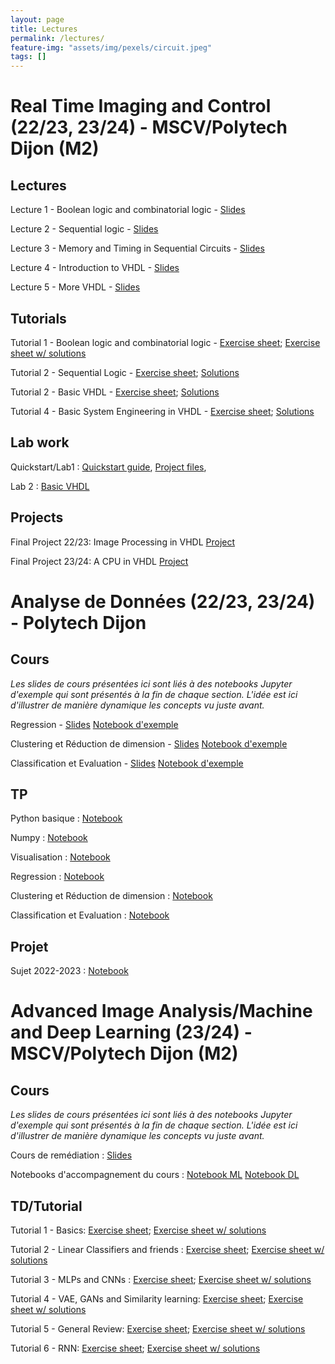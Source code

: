 ```yaml
---
layout: page
title: Lectures
permalink: /lectures/
feature-img: "assets/img/pexels/circuit.jpeg"
tags: []
---
```

# Real Time Imaging and Control (22/23, 23/24) - MSCV/Polytech Dijon (M2)

## Lectures

Lecture 1 - Boolean logic and combinatorial logic - [Slides](../assets/data/MSCV_Intro_Logic.pdf)

Lecture 2 - Sequential logic - [Slides](../assets/data/MSCV_Sequential_logic-1.pdf_)

Lecture 3 - Memory and Timing in Sequential Circuits - [Slides](../assets/data/MSCV_Memory_and_Timing.pdf)

Lecture 4 - Introduction to VHDL - [Slides](../assets/data/MSCV_Intro_VHDL.pdf)

Lecture 5 - More VHDL - [Slides](../assets/data/MSCV_VHDL_Addendum.pdf)

## Tutorials

Tutorial 1 - Boolean logic and combinatorial logic - [Exercise sheet](../assets/data/Tutorial_1_RTIC.pdf); [Exercise sheet w/ solutions](../assets/data/Tutorial_1_RTIC-Solution.pdf)

Tutorial 2 - Sequential Logic - [Exercise sheet](../assets/data/Tutorial_2.pdf); [Solutions](../assets/data/Tutorial_2-Solutions.pdf)

Tutorial 2 - Basic VHDL - [Exercise sheet](../assets/data/Tutorial_3_RTIC.pdf); [Solutions](../assets/data/Tutorial_3_RTIC-Solutions.pdf)

Tutorial 4 - Basic System Engineering in VHDL - [Exercise sheet](../assets/data/Tutorial_4_RTIC.pdf); [Solutions](../assets/data/Tutorial_4_RTIC-Solutions.pdf)

## Lab work

Quickstart/Lab1 : [Quickstart guide](../assets/data/Lab_1.pdf), [Project files](../assets/data/Lab_1.zip),

Lab 2 : [Basic VHDL](../assets/data/Lab_2.pdf)

## Projects

Final Project 22/23: Image Processing in VHDL [Project](../assets/data/Final_Project__22_RTIC.pdf)

Final Project 23/24: A CPU in VHDL [Project](../assets/data/Final_Project__23_RTIC.pdf)

# Analyse de Données (22/23, 23/24) - Polytech Dijon

## Cours

*Les slides de cours présentées ici sont liés à des notebooks Jupyter d'exemple qui sont présentés à la fin de chaque section. L'idée est ici d'illustrer de manière dynamique les concepts vu juste avant.*

Regression - [Slides](../assets/data/ESIREM_Regression.pdf) [Notebook d'exemple](../assets/data/regression.ipynb)

Clustering et Réduction de dimension - [Slides](../assets/data/ESIREM_Cluster_DimRed) [Notebook d'exemple](../assets/data/clustering.ipynb)

Classification et Evaluation - [Slides](../assets/data/ESIREM_Classif_Test.pdf) [Notebook d'exemple](../assets/data/classification.ipynb)


## TP

Python basique : [Notebook](../assets/data/Python/notebook.ipynb)

Numpy : [Notebook](../assets/data/Numpy/notebook.ipynb)

Visualisation : [Notebook](../assets/data/Visualisation/notebook.ipynb)

Regression : [Notebook](../assets/data/Regression/notebook.ipynb)

Clustering et Réduction de dimension : [Notebook](../assets/data/Clustering_DimRed/notebook.ipynb)

Classification et Evaluation : [Notebook](../assets/data/Classification/notebook.ipynb)

## Projet

Sujet 2022-2023 : [Notebook](../assets/data/DataAna_Exam/notebook.ipynb)


# Advanced Image Analysis/Machine and Deep Learning (23/24) - MSCV/Polytech Dijon (M2)

## Cours

*Les slides de cours présentées ici sont liés à des notebooks Jupyter d'exemple qui sont présentés à la fin de chaque section. L'idée est ici d'illustrer de manière dynamique les concepts vu juste avant.*

Cours de remédiation : [Slides](../assets/data/MSCV_MLDL_Remedial.pdf)

Notebooks d'accompagnement du cours : [Notebook ML](../assets/data/torch_tutorial_ml.ipynb) [Notebook DL](../assets/data/torch_tutorial_mlp-cnn.ipynb)

## TD/Tutorial

Tutorial 1 - Basics: [Exercise sheet](../assets/data/Tutorial_1_AIA.pdf); [Exercise sheet w/ solutions](../assets/data/Tutorial_1_AIA-Solutions.pdf)

Tutorial 2 - Linear Classifiers and friends : [Exercise sheet](../assets/data/Tutorial_2_AIA.pdf); [Exercise sheet w/ solutions](../assets/data/Tutorial_2_AIA-Solutions.pdf)

Tutorial 3 - MLPs and CNNs : [Exercise sheet](../assets/data/Tutorial_3_AIA.pdf); [Exercise sheet w/ solutions](../assets/data/Tutorial_3_AIA-Solutions.pdf)

Tutorial 4 - VAE, GANs and Similarity learning: [Exercise sheet](../assets/data/Tutorial_4_AIA.pdf); [Exercise sheet w/ solutions](../assets/data/Tutorial_4_AIA-Solutions.pdf)

Tutorial 5 - General Review: [Exercise sheet](../assets/data/Tutorial_5_AIA.pdf); [Exercise sheet w/ solutions](../assets/data/Tutorial_5_AIA-Solutions.pdf)

Tutorial 6 - RNN: [Exercise sheet](../assets/data/Tutorial_6_AIA.pdf); [Exercise sheet w/ solutions](../assets/data/Tutorial_6_AIA-Solutions.pdf)


